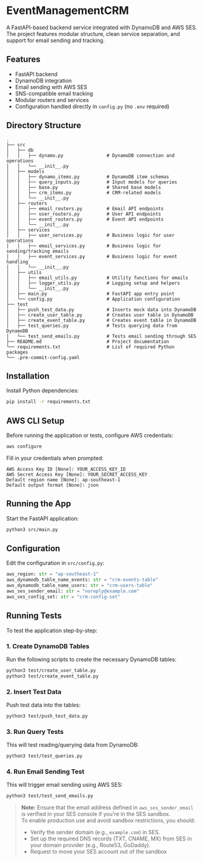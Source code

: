 # EventManagementCRM

A FastAPI-based backend service integrated with DynamoDB and AWS SES. The project features modular structure, clean service separation, and support for email sending and tracking.

## Features

- FastAPI backend
- DynamoDB integration
- Email sending with AWS SES
- SNS-compatible email tracking
- Modular routers and services
- Configuration handled directly in `config.py` (no `.env` required)

## Directory Structure


```
.
├── src
│   ├── db
│   │   ├── dynamo.py                # DynamoDB connection and operations
│   │   └── __init__.py
│   ├── models
│   │   ├── dynamo_items.py          # DynamoDB item schemas
│   │   ├── query_inputs.py          # Input models for queries
│   │   ├── base.py                  # Shared base models
│   │   ├── crm_items.py             # CRM-related models
│   │   └── __init__.py
│   ├── routers
│   │   ├── email_routers.py         # Email API endpoints
│   │   ├── user_routers.py          # User API endpoints
│   │   ├── event_routers.py         # Event API endpoints
│   │   └── __init__.py
│   ├── services
│   │   ├── user_services.py         # Business logic for user operations
│   │   ├── email_services.py        # Business logic for sending/tracking emails
│   │   ├── event_services.py        # Business logic for event handling
│   │   └── __init__.py
│   ├── utils
│   │   ├── email_utils.py           # Utility functions for emails
│   │   ├── logger_utils.py          # Logging setup and helpers
│   │   └── __init__.py
│   ├── main.py                      # FastAPI app entry point
│   └── config.py                    # Application configuration
├── test
│   ├── push_test_data.py            # Inserts mock data into DynamoDB
│   ├── create_user_table.py         # Creates user table in DynamoDB
│   ├── create_event_table.py        # Creates event table in DynamoDB
│   ├── test_queries.py              # Tests querying data from DynamoDB
│   └── test_send_emails.py          # Tests email sending through SES
├── README.md                        # Project documentation
└── requirements.txt                 # List of required Python packages
└── .pre-commit-config.yaml
```

## Installation

Install Python dependencies:

```bash
pip install -r requirements.txt
```

## AWS CLI Setup

Before running the application or tests, configure AWS credentials:

```bash
aws configure
```

Fill in your credentials when prompted:

```
AWS Access Key ID [None]: YOUR_ACCESS_KEY_ID
AWS Secret Access Key [None]: YOUR_SECRET_ACCESS_KEY
Default region name [None]: ap-southeast-1
Default output format [None]: json
```

## Running the App

Start the FastAPI application:

```bash
python3 src/main.py
```

## Configuration

Edit the configuration in `src/config.py`:

```python
aws_region: str = "ap-southeast-1"
aws_dynamodb_table_name_events: str = "crm-events-table"
aws_dynamodb_table_name_users: str = "crm-users-table"
aws_ses_sender_email: str = "noreply@example.com"
aws_ses_config_set: str = "crm-config-set"
```

## Running Tests

To test the application step-by-step:

### 1. Create DynamoDB Tables

Run the following scripts to create the necessary DynamoDB tables:

```bash
python3 test/create_user_table.py
python3 test/create_event_table.py
```

### 2. Insert Test Data

Push test data into the tables:

```bash
python3 test/push_test_data.py
```

### 3. Run Query Tests

This will test reading/querying data from DynamoDB:

```bash
python3 test/test_queries.py
```

### 4. Run Email Sending Test

This will trigger email sending using AWS SES:

```bash
python3 test/test_send_emails.py
```

> **Note:** Ensure that the email address defined in `aws_ses_sender_email` is verified in your SES console if you're in the SES sandbox.  
> To enable production use and avoid sandbox restrictions, you should:
> - Verify the sender domain (e.g., `example.com`) in SES.
> - Set up the required DNS records (TXT, CNAME, MX) from SES in your domain provider (e.g., Route53, GoDaddy).
> - Request to move your SES account out of the sandbox

